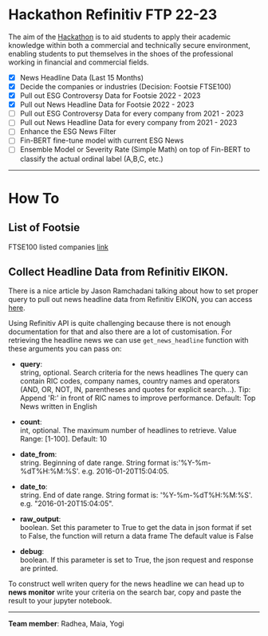 # Hackathon Refinitiv FTP 22-23

The aim of the [Hackathon](https://developers.refinitiv.com/en/use-cases-catalog/uni-hackathon) is to aid students to apply their academic knowledge within both a commercial and technically secure environment, enabling students to put themselves in the shoes of the professional working in financial and commercial fields.

- [X] News Headline Data (Last 15 Months)
- [X] Decide the companies or industries (Decision: Footsie FTSE100)
- [X] Pull out ESG Controversy Data for Footsie 2022 - 2023
- [X] Pull out News Headline Data for Footsie 2022 - 2023
- [ ] Pull out ESG Controversy Data for every company from 2021 - 2023
- [ ] Pull out News Headline Data for every company from 2021 - 2023
- [ ] Enhance the ESG News Filter
- [ ] Fin-BERT fine-tune model with current ESG News
- [ ] Ensemble Model or Severity Rate (Simple Math) on top of Fin-BERT to classify the actual ordinal label (A,B,C, etc.)

---
# **How To**

## **List of Footsie**

FTSE100 listed companies [link](https://www.londonstockexchange.com/indices/ftse-100/constituents/table?page=5)

## **Collect Headline Data from Refinitiv EIKON.**

There is a nice article by Jason Ramchadani talking about how to set proper query to pull out news headline data from Refinitiv EIKON, you can access [here](https://developers.refinitiv.com/en/article-catalog/article/introduction-news-sentiment-analysis-eikon-data-apis-python-example).

Using Refinitiv API is quite challenging because there is not enough documentation for that and also there are a lot of customisation. For retrieving the headline news we can use `get_news_headline` function with these arguments you can pass on:

- **query**:	
string, optional. Search criteria for the news headlines The query can contain RIC codes, company names, country names and operators (AND, OR, NOT, IN, parentheses and quotes for explicit search…). Tip: Append 'R:' in front of RIC names to improve performance. Default: Top News written in English
- **count**:	
int, optional. The maximum number of headlines to retrieve. Value Range: [1-100]. Default: 10

- **date_from**:	
string. Beginning of date range. String format is:'%Y-%m-%dT%H:%M:%S'. e.g. 2016-01-20T15:04:05.

- **date_to**:	
string. End of date range. String format is: '%Y-%m-%dT%H:%M:%S'. e.g. "2016-01-20T15:04:05".

- **raw_output**:	
boolean. Set this parameter to True to get the data in json format if set to False, the function will return a data frame The default value is False

- **debug**:	
boolean. If this parameter is set to True, the json request and response are printed.


To construct well writen query for the news headline we can head up to **news monitor** write your criteria on the search bar, copy and paste the result to your jupyter notebook.

---

**Team member**: Radhea, Maia, Yogi